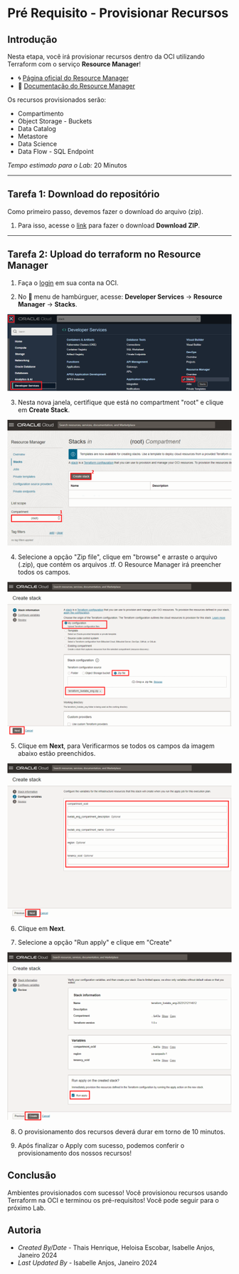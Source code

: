 # Pré Requisito - Provisionar Recursos

## Introdução

Nesta etapa, você irá provisionar recursos dentro da OCI utilizando Terraform com o serviço **Resource Manager**!

- 🌀 [Página oficial do Resource Manager](https://www.oracle.com/br/devops/resource-manager/)
- 🧾 [Documentação do Resource Manager](https://docs.oracle.com/pt-br/iaas/Content/ResourceManager/home.htm)

Os recursos provisionados serão:

- Compartimento
- Object Storage - Buckets
- Data Catalog
- Metastore
- Data Science
- Data Flow - SQL Endpoint

*Tempo estimado para o Lab:* 20 Minutos
- - -

## Tarefa 1: Download do repositório

Como primeiro passo, devemos fazer o download do arquivo (zip).

 1. Para isso, acesse o [link](https://objectstorage.us-ashburn-1.oraclecloud.com/p/lZw8rKAwT7PbC1Y13z4KGQhJUMy3TQXWcMphLqszmCQyA3Ni7_8Nm1h9fx4lWEUn/n/id3kyspkytmr/b/bucket-fast-track/o/terraform_livelabs_eng.zip) para fazer o download **Download ZIP**.

- - -

## Tarefa 2: Upload do terraform no Resource Manager

1. Faça o [login](https://www.oracle.com/cloud/sign-in.html) em sua conta na OCI.

2. No 🍔 menu de hambúrguer, acesse: **Developer Services** → **Resource Manager** → **Stacks**.

![menu developer services stacks](./images/resource-managerconsole.png)

3. Nesta nova janela, certifique que está no compartment "root" e clique em **Create Stack**.

![imagem compartment botao create stack](./images/create-stack-manager.png)

4. Selecione a opção "Zip file", clique em "browse" e arraste o arquivo (.zip), que contém os arquivos .tf. O Resource Manager irá preencher todos os campos.

![imagem stack ](./images/configure-stack-archivezip.png)

5. Clique em **Next**, para Verificarmos se todos os campos da imagem abaixo estão preenchidos.

![imagem stack ](./images/configure-stack-archivezip_2.png)

6. Clique em **Next**.

7. Selecione a opção "Run apply" e clique em "Create"

![imagem stack ](./images/configure-stack-archivezip_3.png)

8. O provisionamento dos recursos deverá durar em torno de 10 minutos.

10. Após finalizar o Apply com sucesso, podemos conferir o provisionamento dos nossos recursos!

## Conclusão

Ambientes provisionados com sucesso! Você provisionou recursos usando Terraform na OCI e terminou os pré-requisitos! Você pode seguir para o próximo Lab.

##  Autoria

- *Created By/Date* - Thais Henrique, Heloisa Escobar, Isabelle Anjos, Janeiro 2024
- *Last Updated By* - Isabelle Anjos, Janeiro 2024